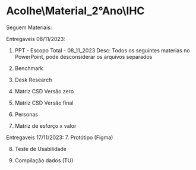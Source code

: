 # Acolhe\Material_2°Ano\IHC

Seguem Materiais:

Entregaveis 08/11/2023:
1. PPT - Escopo Total - 08_11_2023
   Desc: Todos os seguintes materias no PowerPoint, pode desconsiderar os arquivos separados

2. Benchmark

3. Desk Research

3. Matriz CSD Versão zero

4. Matriz CSD Versão final

5. Personas

6. Matriz de esforço x valor

Entregaveis 17/11/2023:
7. Protótipo (Figma)

8. Teste de Usabilidade 

9. Compilação dados (TU)